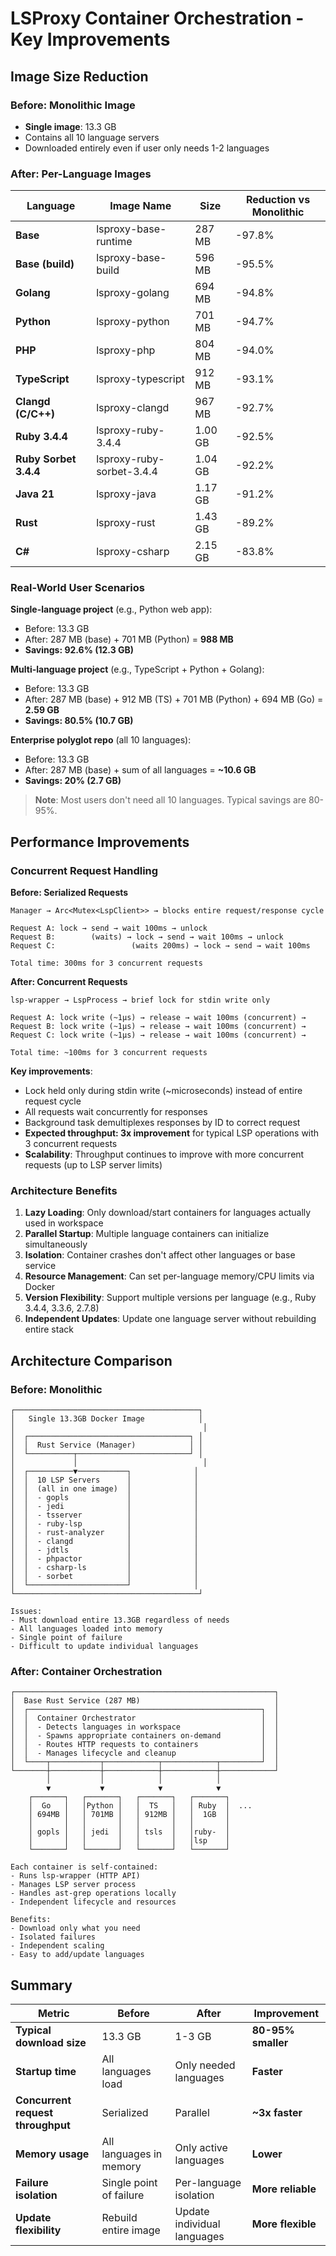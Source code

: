 # LSProxy Container Orchestration - Key Improvements

## Image Size Reduction

### Before: Monolithic Image
- **Single image**: 13.3 GB
- Contains all 10 language servers
- Downloaded entirely even if user only needs 1-2 languages

### After: Per-Language Images

| Language | Image Name | Size | Reduction vs Monolithic |
|----------|-----------|------|------------------------|
| **Base** | lsproxy-base-runtime | 287 MB | -97.8% |
| **Base (build)** | lsproxy-base-build | 596 MB | -95.5% |
| **Golang** | lsproxy-golang | 694 MB | -94.8% |
| **Python** | lsproxy-python | 701 MB | -94.7% |
| **PHP** | lsproxy-php | 804 MB | -94.0% |
| **TypeScript** | lsproxy-typescript | 912 MB | -93.1% |
| **Clangd (C/C++)** | lsproxy-clangd | 967 MB | -92.7% |
| **Ruby 3.4.4** | lsproxy-ruby-3.4.4 | 1.00 GB | -92.5% |
| **Ruby Sorbet 3.4.4** | lsproxy-ruby-sorbet-3.4.4 | 1.04 GB | -92.2% |
| **Java 21** | lsproxy-java | 1.17 GB | -91.2% |
| **Rust** | lsproxy-rust | 1.43 GB | -89.2% |
| **C#** | lsproxy-csharp | 2.15 GB | -83.8% |

### Real-World User Scenarios

**Single-language project** (e.g., Python web app):
- Before: 13.3 GB
- After: 287 MB (base) + 701 MB (Python) = **988 MB**
- **Savings: 92.6% (12.3 GB)**

**Multi-language project** (e.g., TypeScript + Python + Golang):
- Before: 13.3 GB
- After: 287 MB (base) + 912 MB (TS) + 701 MB (Python) + 694 MB (Go) = **2.59 GB**
- **Savings: 80.5% (10.7 GB)**

**Enterprise polyglot repo** (all 10 languages):
- Before: 13.3 GB
- After: 287 MB (base) + sum of all languages = **~10.6 GB**
- **Savings: 20% (2.7 GB)**

> **Note**: Most users don't need all 10 languages. Typical savings are 80-95%.

## Performance Improvements

### Concurrent Request Handling

**Before: Serialized Requests**
```
Manager → Arc<Mutex<LspClient>> → blocks entire request/response cycle

Request A: lock → send → wait 100ms → unlock
Request B:        (waits) → lock → send → wait 100ms → unlock
Request C:                 (waits 200ms) → lock → send → wait 100ms

Total time: 300ms for 3 concurrent requests
```

**After: Concurrent Requests**
```
lsp-wrapper → LspProcess → brief lock for stdin write only

Request A: lock write (~1μs) → release → wait 100ms (concurrent) →
Request B: lock write (~1μs) → release → wait 100ms (concurrent) →
Request C: lock write (~1μs) → release → wait 100ms (concurrent) →

Total time: ~100ms for 3 concurrent requests
```

**Key improvements**:
- Lock held only during stdin write (~microseconds) instead of entire request cycle
- All requests wait concurrently for responses
- Background task demultiplexes responses by ID to correct request
- **Expected throughput: 3x improvement** for typical LSP operations with 3 concurrent requests
- **Scalability**: Throughput continues to improve with more concurrent requests (up to LSP server limits)

### Architecture Benefits

1. **Lazy Loading**: Only download/start containers for languages actually used in workspace
2. **Parallel Startup**: Multiple language containers can initialize simultaneously
3. **Isolation**: Container crashes don't affect other languages or base service
4. **Resource Management**: Can set per-language memory/CPU limits via Docker
5. **Version Flexibility**: Support multiple versions per language (e.g., Ruby 3.4.4, 3.3.6, 2.7.8)
6. **Independent Updates**: Update one language server without rebuilding entire stack

## Architecture Comparison

### Before: Monolithic
```
┌─────────────────────────────────────────┐
│   Single 13.3GB Docker Image            │
│                                          │
│  ┌────────────────────────────────────┐ │
│  │  Rust Service (Manager)            │ │
│  └──────────┬─────────────────────────┘ │
│             │                            │
│  ┌──────────▼───────────┐              │
│  │  10 LSP Servers      │              │
│  │  (all in one image)  │              │
│  │  - gopls             │              │
│  │  - jedi              │              │
│  │  - tsserver          │              │
│  │  - ruby-lsp          │              │
│  │  - rust-analyzer     │              │
│  │  - clangd            │              │
│  │  - jdtls             │              │
│  │  - phpactor          │              │
│  │  - csharp-ls         │              │
│  │  - sorbet            │              │
│  └──────────────────────┘              │
└─────────────────────────────────────────┘

Issues:
- Must download entire 13.3GB regardless of needs
- All languages loaded into memory
- Single point of failure
- Difficult to update individual languages
```

### After: Container Orchestration
```
┌──────────────────────────────────────────────────────────┐
│  Base Rust Service (287 MB)                              │
│  ┌────────────────────────────────────────────────────┐  │
│  │  Container Orchestrator                            │  │
│  │  - Detects languages in workspace                  │  │
│  │  - Spawns appropriate containers on-demand         │  │
│  │  - Routes HTTP requests to containers              │  │
│  │  - Manages lifecycle and cleanup                   │  │
│  └────┬───────────┬────────────┬────────────┬─────────┘  │
└───────┼───────────┼────────────┼────────────┼────────────┘
        │           │            │            │
        ▼           ▼            ▼            ▼
    ┌───────┐   ┌───────┐   ┌───────┐   ┌───────┐
    │  Go   │   │Python │   │  TS   │   │ Ruby  │  ...
    │ 694MB │   │ 701MB │   │ 912MB │   │  1GB  │
    │       │   │       │   │       │   │       │
    │ gopls │   │ jedi  │   │ tsls  │   │ruby-  │
    │       │   │       │   │       │   │lsp    │
    └───────┘   └───────┘   └───────┘   └───────┘

Each container is self-contained:
- Runs lsp-wrapper (HTTP API)
- Manages LSP server process
- Handles ast-grep operations locally
- Independent lifecycle and resources

Benefits:
- Download only what you need
- Isolated failures
- Independent scaling
- Easy to add/update languages
```

## Summary

| Metric | Before | After | Improvement |
|--------|--------|-------|-------------|
| **Typical download size** | 13.3 GB | 1-3 GB | **80-95% smaller** |
| **Startup time** | All languages load | Only needed languages | **Faster** |
| **Concurrent request throughput** | Serialized | Parallel | **~3x faster** |
| **Memory usage** | All languages in memory | Only active languages | **Lower** |
| **Failure isolation** | Single point of failure | Per-language isolation | **More reliable** |
| **Update flexibility** | Rebuild entire image | Update individual languages | **More flexible** |
